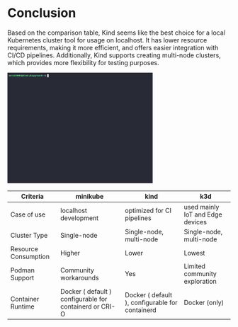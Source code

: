 # Conclusion

Based on the comparison table, Kind seems like the best choice for a local Kubernetes cluster tool for usage on localhost. It has lower resource requirements, making it more efficient, and offers easier integration with CI/CD pipelines. Additionally, Kind supports creating multi-node clusters, which provides more flexibility for testing purposes.

<img src="../.data/kind.gif" width="328" height="250" >


| Criteria             | minikube                                                | kind                                            | k3d                              |
| -------------------- | ------------------------------------------------------- | ----------------------------------------------- | -------------------------------- |
| Case of use          | localhost development                                   | optimized for CI pipelines                      | used mainly IoT and Edge devices |
| Cluster Type         | Single-node                                             | Single-node, multi-node                         | Single-node, multi-node          |
| Resource Consumption | Higher                                                  | Lower                                           | Lowest                           |
| Podman Support       | Community workarounds                                   | Yes                                             | Limited community exploration    |
| Container Runtime    | Docker ( default ) configurable for containerd or CRI-O | Docker ( default ), configurable for containerd | Docker (only)                    |



